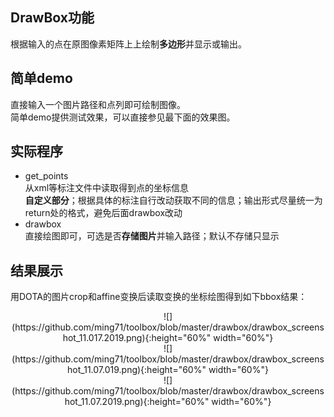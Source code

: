 ## DrawBox功能  
根据输入的点在原图像素矩阵上上绘制**多边形**并显示或输出。  


## 简单demo    
直接输入一个图片路径和点列即可绘制图像。    
简单demo提供测试效果，可以直接参见最下面的效果图。


## 实际程序  
* get_points    
从xml等标注文件中读取得到点的坐标信息    
**自定义部分**；根据具体的标注自行改动获取不同的信息；输出形式尽量统一为return处的格式，避免后面drawbox改动
* drawbox  
直接绘图即可，可选是否**存储图片**并输入路径；默认不存储只显示


## 结果展示
用DOTA的图片crop和affine变换后读取变换的坐标绘图得到如下bbox结果：
<div  align="center"> 
![](https://github.com/ming71/toolbox/blob/master/drawbox/drawbox_screenshot_11.017.2019.png){:height="60%" width="60%"}
</div>

<div  align="center"> 
![](https://github.com/ming71/toolbox/blob/master/drawbox/drawbox_screenshot_11.07.019.png){:height="60%" width="60%"}
</div>

<div  align="center"> 
![](https://github.com/ming71/toolbox/blob/master/drawbox/drawbox_screenshot_11.07.2019.png){:height="60%" width="60%"}
</div>
